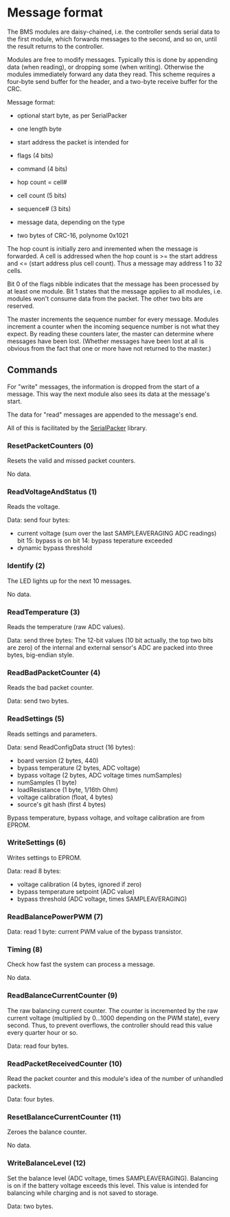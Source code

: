 # Message format

The BMS modules are daisy-chained, i.e. the controller sends serial data to
the first module, which forwards messages to the second, and so on, until the
result returns to the controller.

Modules are free to modify messages. Typically this is done by appending
data (when reading), or dropping some (when writing). Otherwise the modules
immediately forward any data they read. This scheme requires a four-byte
send buffer for the header, and a two-byte receive buffer for the CRC.

Message format:
* optional start byte, as per SerialPacker
* one length byte
* start address the packet is intended for
* flags (4 bits)
* command (4 bits)
* hop count = cell#
* cell count (5 bits)
* sequence# (3 bits)

* message data, depending on the type
* two bytes of CRC-16, polynome 0x1021

The hop count is initially zero and inremented when the message is
forwarded. A cell is addressed when the hop count is >= the
start address and <= (start address plus cell count). Thus a message
may address 1 to 32 cells.

Bit 0 of the flags nibble indicates that the message has been processed by
at least one module. Bit 1 states that the message applies to all modules,
i.e. modules won't consume data from the packet. The other two bits are reserved.

The master increments the sequence number for every message. Modules
increment a counter when the incoming sequence number is not what they
expect. By reading these counters later, the master can determine where
messages have been lost. (Whether messages have been lost at all is obvious
from the fact that one or more have not returned to the master.)

## Commands

For "write" messages, the information is dropped from the start of a
message. This way the next module also sees its data at the message's
start.

The data for "read" messages are appended to the message's end.

All of this is facilitated by the
[SerialPacker](https://github.com/M-o-a-T/SerialPacker) library.

### ResetPacketCounters (0)

Resets the valid and missed packet counters.

No data.

### ReadVoltageAndStatus (1)

Reads the voltage.

Data: send four bytes:
* current voltage (sum over the last SAMPLEAVERAGING ADC readings)
  bit 15: bypass is on
  bit 14: bypass teperature exceeded
* dynamic bypass threshold

### Identify (2)

The LED lights up for the next 10 messages.

No data.

### ReadTemperature (3)

Reads the temperature (raw ADC values).

Data: send three bytes: The 12-bit values (10 bit actually, the top two
bits are zero) of the internal and external sensor's ADC are packed into
three bytes, big-endian style.

### ReadBadPacketCounter (4)

Reads the bad packet counter.

Data: send two bytes.

### ReadSettings (5)

Reads settings and parameters.

Data: send ReadConfigData struct (16 bytes):

* board version (2 bytes, 440)
* bypass temperature (2 bytes, ADC voltage)
* bypass voltage (2 bytes, ADC voltage times numSamples)
* numSamples (1 byte)
* loadResistance (1 byte, 1/16th Ohm)
* voltage calibration (float, 4 bytes)
* source's git hash (first 4 bytes)

Bypass temperature, bypass voltage, and voltage calibration are from EPROM.

### WriteSettings (6)

Writes settings to EPROM.

Data: read 8 bytes:

* voltage calibration (4 bytes, ignored if zero)
* bypass temperature setpoint (ADC value)
* bypass threshold (ADC voltage, times SAMPLEAVERAGING)

### ReadBalancePowerPWM (7)

Data: read 1 byte: current PWM value of the bypass transistor.

### Timing (8)

Check how fast the system can process a message.

No data.

### ReadBalanceCurrentCounter (9)

The raw balancing current counter. The counter is incremented by the
raw current voltage (multiplied by 0…1000 depending on the PWM state),
every second. Thus, to prevent overflows, the controller should read this
value every quarter hour or so.

Data: read four bytes.

### ReadPacketReceivedCounter (10)

Read the packet counter and this module's idea of the number of unhandled
packets.

Data: four bytes.

### ResetBalanceCurrentCounter (11)

Zeroes the balance counter.

No data.

### WriteBalanceLevel (12)

Set the balance level (ADC voltage, times SAMPLEAVERAGING). Balancing is on
if the battery voltage exceeds this level. This value is intended for
balancing while charging and is not saved to storage.

Data: two bytes.

